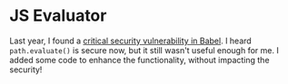 # JS Evaluator

Last year, I found a [critical security vulnerability in Babel](https://github.com/babel/babel/security/advisories/GHSA-67hx-6x53-jw92). I heard `path.evaluate()` is secure now, but it still wasn't useful enough for me. I added some code to enhance the functionality, without impacting the security!